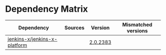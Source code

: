 # Dependency Matrix

Dependency | Sources | Version | Mismatched versions
---------- | ------- | ------- | -------------------
[jenkins-x/jenkins-x-platform](https://github.com/jenkins-x/jenkins-x-platform) |  | [2.0.2383](https://github.com/jenkins-x/jenkins-x-platform/releases/tag/v2.0.2383) | 
